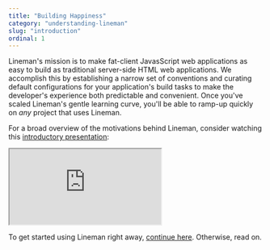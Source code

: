```yaml
---
title: "Building Happiness"
category: "understanding-lineman"
slug: "introduction"
ordinal: 1
---
```


Lineman's mission is to make fat-client JavasScript web applications as easy to build as traditional server-side HTML web applications.
We accomplish this by establishing a narrow set of conventions and curating default configurations for your application's build tasks to make the developer's experience both predictable and convenient. Once you've scaled Lineman's gentle learning curve, you'll be able to ramp-up quickly on *any* project that uses Lineman.

For a broad overview of the motivations behind Lineman, consider watching this [introductory presentation](http://blog.testdouble.com/posts/2013-11-12-1st-class-web-development-with-lineman.html):

<div class='embed-container'>
  <iframe class="u-video" src="http://www.youtube.com/embed/KERJkJNV5nI" allowfullscreen></iframe>
</div>

To get started using Lineman right away, [continue here](#getting-started). Otherwise, read on.
